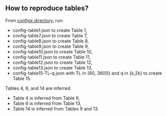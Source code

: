 ## How to reproduce tables?

From [configs directory](https://github.com/hamidrezavalidi/Political-Districting-to-Minimize-Cut-Edges/tree/master/configs), run: 

* config-table1.json to create Table 1,
* config-table7.json to create Table 7,
* config-table8.json to create Table 8,
* config-table9.json to create Table 9,
* config-table10.json to create Table 10,
* config-table11.json to create Table 11, 
* config-table12.json to create Table 12,
* config-table13.json to create Table 13,
* config-table15-TL-q.json with TL in {60, 3600} and q in {k,2k} to create Table 15.

Tables 4, 6, and 14 are inferred.

* Table 4 is inferred from Table 9,
* Table 6 is inferred from Table 13,
* Table 14 is inferred from Tables 9 and 13.
